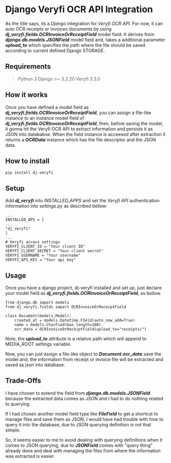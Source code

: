 
# Django Veryfi OCR API Integration

As the title says, its a *Django* integration for *Veryfi OCR API*.
For now, it can auto OCR receipts or invoices documents by using ***dj_veryfi.fields.OCRInvoiceOrReceiptField*** model field. It derives from ***django.db.models.JSONField*** model field and, takes a additional parameter ***upload_to*** which specifies the path where the file should be saved according to current defined Django STORAGE.

## Requirements

> Python 3
> Django >= 3.2.20 
> Veryfi 3.3.0

## How it works
Once you have defined a model field as ***dj_veryfi.fields.OCRInvoiceOrReceiptField***, you can assign a file-like instance to an instance model field of ***dj_veryfi.fields.OCRInvoiceOrReceiptField***, then, before saving the model, it gonna hit the Veryfi OCR API to extract information and persists it as JSON into datababse.
When the field instance is acceesed after extraction it returns a ***OCRData*** instance which has the file descriptor and the JSON data.

## How to install

    pip install dj-veryfi

## Setup
Add ***dj_veryfi*** into *INSTALLED_APPS* and set the *Veryfi API* authentication information into *settings.py* as described bellow:
		
    ...
    INSTALLED_APS = [
    ...
    "dj_veryfi"
    ]
    ...
    # Veryfi access settings
    VERYFI_CLIENT_ID = "Your client ID"
    VERYFI_CLIENT_SECRET = "Your client secret"
    VERYFI_USERNAME = "Your username"
    VERYFI_API_KEY = "Your api key"


## Usage
Once you have a django project, dj-veryfi installed and set up, just declare your model field as ***dj_veryfi.fields.OCRInvoiceOrReceiptField***, as bellow.
   
    from django.db import models
    from dj_veryfi.fields import OCRInvoiceOrReceiptField
    
    class Document(models.Model):
        created_at = models.Datetime.FIeld(auto_now_add=True)
        name = models.CharFied(max_length=100)
        ocr_data = OCRInvoiceOrReceiptField(upload_to="receipts/") 

Note, the ***upload_to*** attribute is a relative path which will append to MEDIA_ROOT settings variable.

Now, you can just assign a file-like object to ***Document.ocr_data*** save the model and, the information from receipt or invoice file will be extracted and saved as json into database.

## Trade-Offs
I have chosen to extend the field from ***django.db.models.JSONField*** because the extracted data comes as JSON and I had to do nothing related to querying. 

If I had chosen another model field type like ***FileField*** to get a shortcut to manage files and save them as JSON, I would have had trouble with how to query it into the database, due to JSON querying definition is not that simple.

So, it seems easier to me to avoid dealing with querying definitions when it comes to JSON querying, due to ***JSONField*** comes with "query thing" already done and deal with managing the files from where the information was extracted is easier. 



 
